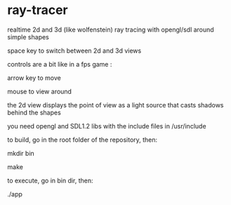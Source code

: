 ray-tracer
==========

realtime 2d and 3d (like wolfenstein) ray tracing with opengl/sdl around simple shapes 

space key to switch between 2d and 3d views

controls are a bit like in a fps game :

  arrow key to move

  mouse to view around



the 2d view displays the point of view as a light source that casts shadows behind the shapes

you need opengl and SDL1.2 libs with the include files in /usr/include

to build, go in the root folder of the repository, then:

mkdir bin

make

to execute, go in bin dir, then: 

./app


